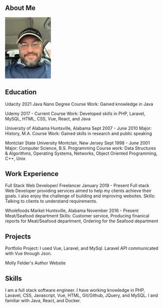## About Me

<img src="img/AboutMe/ThomasBockhorn.JPG" alt="Thomas Bockhorn" style="height: 200px; width: 150px;">

## Education

Udacity 2021
Java Nano Degree
Course Work: Gained knowledge in Java

Udemy 2017 - Current
Course Work: Developed skills in PHP, Laravel, MySQL, HTML, CSS, Vue, React, and Java

University of Alabama Huntsville, Alabama Sept 2007 - June 2010
Major: History, M.A.
Course Work: Gained skills in research and public speaking

Montclair State University Montclair, New Jersey Sept 1998 - June 2001
Major: Computer Science, B.S.
Programming Course work: Data Structures & Algorithms, Operating Systems, Networks, Object Oriented Programming, C++, Unix

## Work Experience

Full Stack Web Developer/ Freelancer January 2019 - Present
Full stack Web Developer providing services aimed to help my clients achieve their goals. I also enjoy the challenge of building and improving websites.
Skills: Talking to clients to understand requirements.

Wholefoods Market Huntsville, Alabama November 2016 - Present
Meat/Seafood department
Skills: Customer service, Producing finanical reports for Meat/Seafood department, Ordering for the Seafood department

## Projects

Portfolio Project: I used Vue, Laravel, and MySql.  Laravel API communicated with Vue through Json.

Molly Felder's Author Website

## Skills

I am a full stack software engineer. I have working knowledge in PHP, Lavavel, CSS, Javascript, Vue, HTML, Git/Github, JQuery, and MySQL. I and familiar with Java, React, and Docker.
